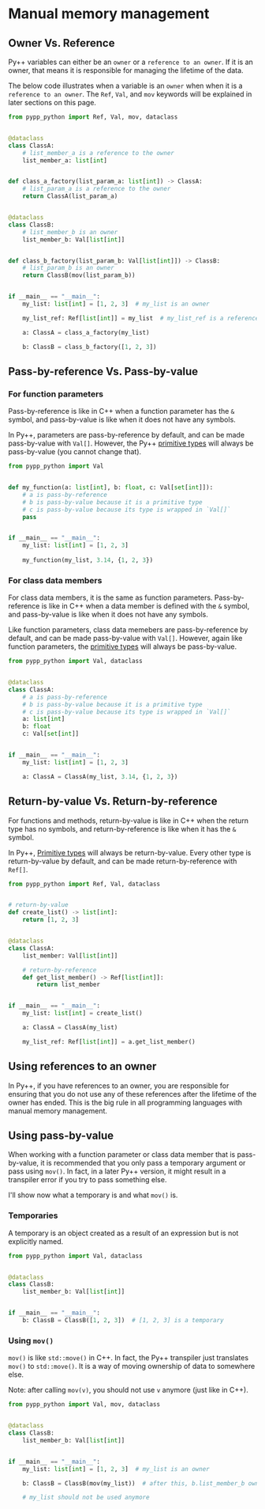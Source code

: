 # Manual memory management

## Owner Vs. Reference

Py++ variables can either be an `owner` or a `reference to an owner`. If it is an owner, that means it is responsible for managing the lifetime of the data.

The below code illustrates when a variable is an `owner` when when it is a `reference to an owner`. The `Ref`, `Val`, and `mov` keywords will be explained in later sections on this page.


```python
from pypp_python import Ref, Val, mov, dataclass


@dataclass
class ClassA:
    # list_member_a is a reference to the owner
    list_member_a: list[int]


def class_a_factory(list_param_a: list[int]) -> ClassA:
    # list_param_a is a reference to the owner
    return ClassA(list_param_a)


@dataclass
class ClassB:
    # list_member_b is an owner
    list_member_b: Val[list[int]]


def class_b_factory(list_param_b: Val[list[int]]) -> ClassB:
    # list_param_b is an owner
    return ClassB(mov(list_param_b))


if __main__ == "__main__":
    my_list: list[int] = [1, 2, 3]  # my_list is an owner

    my_list_ref: Ref[list[int]] = my_list  # my_list_ref is a reference to the owner

    a: ClassA = class_a_factory(my_list)

    b: ClassB = class_b_factory([1, 2, 3])
```


## Pass-by-reference Vs. Pass-by-value

### For function parameters

Pass-by-reference is like in C++ when a function parameter has the `&` symbol, and pass-by-value is like when it does not have any symbols.

In Py++, parameters are pass-by-reference by default, and can be made pass-by-value with `Val[]`. However, the Py++ [primitive types](types/primitive_types.md) will always be pass-by-value (you cannot change that). 

```python
from pypp_python import Val


def my_function(a: list[int], b: float, c: Val[set[int]]):
    # a is pass-by-reference
    # b is pass-by-value because it is a primitive type
    # c is pass-by-value because its type is wrapped in `Val[]`
    pass


if __main__ == "__main__":
    my_list: list[int] = [1, 2, 3]
    
    my_function(my_list, 3.14, {1, 2, 3})
```

### For class data members

For class data members, it is the same as function parameters. Pass-by-reference is like in C++ when a data member is defined with the `&` symbol, and pass-by-value is like when it does not have any symbols.

Like function parameters, class data memebers are pass-by-reference by default, and can be made pass-by-value with `Val[]`. However, again like function parameters, the [primitive types](types/primitive_types.md) will always be pass-by-value.

```python
from pypp_python import Val, dataclass


@dataclass
class ClassA:
    # a is pass-by-reference
    # b is pass-by-value because it is a primitive type
    # c is pass-by-value because its type is wrapped in `Val[]`
    a: list[int]
    b: float
    c: Val[set[int]]


if __main__ == "__main__":
    my_list: list[int] = [1, 2, 3]

    a: ClassA = ClassA(my_list, 3.14, {1, 2, 3})
```

## Return-by-value Vs. Return-by-reference

For functions and methods, return-by-value is like in C++ when the return type has no symbols, and return-by-reference is like when it has the `&` symbol.

In Py++, [Primitive types](types/primitive_types.md) will always be return-by-value. Every other type is return-by-value by default, and can be made return-by-reference with `Ref[]`.

```python
from pypp_python import Ref, Val, dataclass


# return-by-value
def create_list() -> list[int]:
    return [1, 2, 3]


@dataclass
class ClassA:
    list_member: Val[list[int]]

    # return-by-reference
    def get_list_member() -> Ref[list[int]]:
        return list_member


if __main__ == "__main__":
    my_list: list[int] = create_list()

    a: ClassA = ClassA(my_list)

    my_list_ref: Ref[list[int]] = a.get_list_member()
```

## Using references to an owner

In Py++, if you have references to an owner, you are responsible for ensuring that you do not use any of these references after the lifetime of the owner has ended. This is the big rule in all programming languages with manual memory management.

## Using pass-by-value

When working with a function parameter or class data member that is pass-by-value, it is recommended that you only pass a temporary argument or pass using `mov()`. In fact, in a later Py++ version, it might result in a transpiler error if you try to pass something else.

I'll show now what a temporary is and what `mov()` is.

### Temporaries

A temporary is an object created as a result of an expression but is not explicitly named.

```python
from pypp_python import Val, dataclass


@dataclass
class ClassB:
    list_member_b: Val[list[int]]


if __main__ == "__main__":
    b: ClassB = ClassB([1, 2, 3])  # [1, 2, 3] is a temporary
```

### Using `mov()`

`mov()` is like `std::move()` in C++. In fact, the Py++ transpiler just translates `mov()` to `std::move()`. It is a way of moving ownership of data to somewhere else.

Note: after calling `mov(v)`, you should not use `v` anymore (just like in C++).

```python
from pypp_python import Val, mov, dataclass


@dataclass
class ClassB:
    list_member_b: Val[list[int]]


if __main__ == "__main__":
    my_list: list[int] = [1, 2, 3]  # my_list is an owner

    b: ClassB = ClassB(mov(my_list))  # after this, b.list_member_b owns the data

    # my_list should not be used anymore
```
